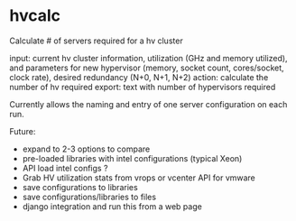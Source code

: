 # hvcalc
Calculate # of servers required for a hv cluster

input: current hv cluster information, utilization (GHz and memory utilized), and parameters for new hypervisor (memory, socket count, cores/socket, clock rate), desired redundancy (N+0, N+1, N+2)
action: calculate the number of hv required
export: text with number of hypervisors required

Currently allows the naming and entry of one server configuration on each run. 

Future:
- expand to 2-3 options to compare
- pre-loaded libraries with intel configurations (typical Xeon)
- API load intel configs ?
- Grab HV utilization stats from vrops or vcenter API for vmware
- save configurations to libraries
- save configurations/libraries to files
- django integration and run this from a web page
